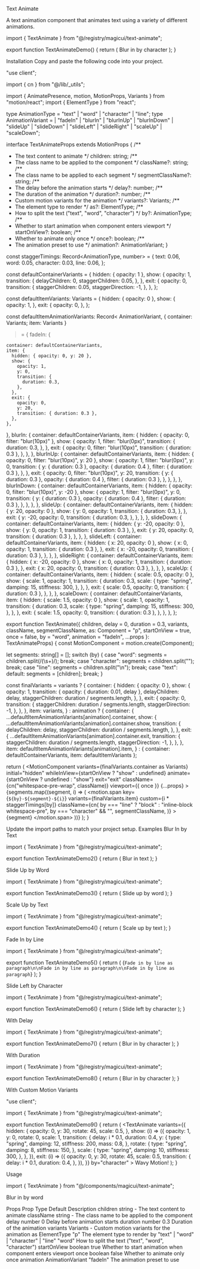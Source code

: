 Text Animate

A text animation component that animates text using a variety of different animations.

import { TextAnimate } from "@/registry/magicui/text-animate";

export function TextAnimateDemo() {
return (
<TextAnimate animation="blurInUp" by="character" once>
Blur in by character
</TextAnimate>
);
}

Installation
Copy and paste the following code into your project.

"use client";

import { cn } from "@/lib/\_utils";

import { AnimatePresence, motion, MotionProps, Variants } from "motion/react";
import { ElementType } from "react";

type AnimationType = "text" | "word" | "character" | "line";
type AnimationVariant =
| "fadeIn"
| "blurIn"
| "blurInUp"
| "blurInDown"
| "slideUp"
| "slideDown"
| "slideLeft"
| "slideRight"
| "scaleUp"
| "scaleDown";

interface TextAnimateProps extends MotionProps {
/\*\*

- The text content to animate
  \*/
  children: string;
  /\*\*
- The class name to be applied to the component
  \*/
  className?: string;
  /\*\*
- The class name to be applied to each segment
  \*/
  segmentClassName?: string;
  /\*\*
- The delay before the animation starts
  \*/
  delay?: number;
  /\*\*
- The duration of the animation
  \*/
  duration?: number;
  /\*\*
- Custom motion variants for the animation
  \*/
  variants?: Variants;
  /\*\*
- The element type to render
  \*/
  as?: ElementType;
  /\*\*
- How to split the text ("text", "word", "character")
  \*/
  by?: AnimationType;
  /\*\*
- Whether to start animation when component enters viewport
  \*/
  startOnView?: boolean;
  /\*\*
- Whether to animate only once
  \*/
  once?: boolean;
  /\*\*
- The animation preset to use
  \*/
  animation?: AnimationVariant;
  }

const staggerTimings: Record<AnimationType, number> = {
text: 0.06,
word: 0.05,
character: 0.03,
line: 0.06,
};

const defaultContainerVariants = {
hidden: { opacity: 1 },
show: {
opacity: 1,
transition: {
delayChildren: 0,
staggerChildren: 0.05,
},
},
exit: {
opacity: 0,
transition: {
staggerChildren: 0.05,
staggerDirection: -1,
},
},
};

const defaultItemVariants: Variants = {
hidden: { opacity: 0 },
show: {
opacity: 1,
},
exit: {
opacity: 0,
},
};

const defaultItemAnimationVariants: Record<
AnimationVariant,
{ container: Variants; item: Variants }

> = {
> fadeIn: {

    container: defaultContainerVariants,
    item: {
      hidden: { opacity: 0, y: 20 },
      show: {
        opacity: 1,
        y: 0,
        transition: {
          duration: 0.3,
        },
      },
      exit: {
        opacity: 0,
        y: 20,
        transition: { duration: 0.3 },
      },
    },

},
blurIn: {
container: defaultContainerVariants,
item: {
hidden: { opacity: 0, filter: "blur(10px)" },
show: {
opacity: 1,
filter: "blur(0px)",
transition: {
duration: 0.3,
},
},
exit: {
opacity: 0,
filter: "blur(10px)",
transition: { duration: 0.3 },
},
},
},
blurInUp: {
container: defaultContainerVariants,
item: {
hidden: { opacity: 0, filter: "blur(10px)", y: 20 },
show: {
opacity: 1,
filter: "blur(0px)",
y: 0,
transition: {
y: { duration: 0.3 },
opacity: { duration: 0.4 },
filter: { duration: 0.3 },
},
},
exit: {
opacity: 0,
filter: "blur(10px)",
y: 20,
transition: {
y: { duration: 0.3 },
opacity: { duration: 0.4 },
filter: { duration: 0.3 },
},
},
},
},
blurInDown: {
container: defaultContainerVariants,
item: {
hidden: { opacity: 0, filter: "blur(10px)", y: -20 },
show: {
opacity: 1,
filter: "blur(0px)",
y: 0,
transition: {
y: { duration: 0.3 },
opacity: { duration: 0.4 },
filter: { duration: 0.3 },
},
},
},
},
slideUp: {
container: defaultContainerVariants,
item: {
hidden: { y: 20, opacity: 0 },
show: {
y: 0,
opacity: 1,
transition: {
duration: 0.3,
},
},
exit: {
y: -20,
opacity: 0,
transition: {
duration: 0.3,
},
},
},
},
slideDown: {
container: defaultContainerVariants,
item: {
hidden: { y: -20, opacity: 0 },
show: {
y: 0,
opacity: 1,
transition: { duration: 0.3 },
},
exit: {
y: 20,
opacity: 0,
transition: { duration: 0.3 },
},
},
},
slideLeft: {
container: defaultContainerVariants,
item: {
hidden: { x: 20, opacity: 0 },
show: {
x: 0,
opacity: 1,
transition: { duration: 0.3 },
},
exit: {
x: -20,
opacity: 0,
transition: { duration: 0.3 },
},
},
},
slideRight: {
container: defaultContainerVariants,
item: {
hidden: { x: -20, opacity: 0 },
show: {
x: 0,
opacity: 1,
transition: { duration: 0.3 },
},
exit: {
x: 20,
opacity: 0,
transition: { duration: 0.3 },
},
},
},
scaleUp: {
container: defaultContainerVariants,
item: {
hidden: { scale: 0.5, opacity: 0 },
show: {
scale: 1,
opacity: 1,
transition: {
duration: 0.3,
scale: {
type: "spring",
damping: 15,
stiffness: 300,
},
},
},
exit: {
scale: 0.5,
opacity: 0,
transition: { duration: 0.3 },
},
},
},
scaleDown: {
container: defaultContainerVariants,
item: {
hidden: { scale: 1.5, opacity: 0 },
show: {
scale: 1,
opacity: 1,
transition: {
duration: 0.3,
scale: {
type: "spring",
damping: 15,
stiffness: 300,
},
},
},
exit: {
scale: 1.5,
opacity: 0,
transition: { duration: 0.3 },
},
},
},
};

export function TextAnimate({
children,
delay = 0,
duration = 0.3,
variants,
className,
segmentClassName,
as: Component = "p",
startOnView = true,
once = false,
by = "word",
animation = "fadeIn",
...props
}: TextAnimateProps) {
const MotionComponent = motion.create(Component);

let segments: string[] = [];
switch (by) {
case "word":
segments = children.split(/(\s+)/);
break;
case "character":
segments = children.split("");
break;
case "line":
segments = children.split("\n");
break;
case "text":
default:
segments = [children];
break;
}

const finalVariants = variants
? {
container: {
hidden: { opacity: 0 },
show: {
opacity: 1,
transition: {
opacity: { duration: 0.01, delay },
delayChildren: delay,
staggerChildren: duration / segments.length,
},
},
exit: {
opacity: 0,
transition: {
staggerChildren: duration / segments.length,
staggerDirection: -1,
},
},
},
item: variants,
}
: animation
? {
container: {
...defaultItemAnimationVariants[animation].container,
show: {
...defaultItemAnimationVariants[animation].container.show,
transition: {
delayChildren: delay,
staggerChildren: duration / segments.length,
},
},
exit: {
...defaultItemAnimationVariants[animation].container.exit,
transition: {
staggerChildren: duration / segments.length,
staggerDirection: -1,
},
},
},
item: defaultItemAnimationVariants[animation].item,
}
: { container: defaultContainerVariants, item: defaultItemVariants };

return (
<AnimatePresence mode="popLayout">
<MotionComponent
variants={finalVariants.container as Variants}
initial="hidden"
whileInView={startOnView ? "show" : undefined}
animate={startOnView ? undefined : "show"}
exit="exit"
className={cn("whitespace-pre-wrap", className)}
viewport={{ once }}
{...props} >
{segments.map((segment, i) => (
<motion.span
key={`${by}-${segment}-${i}`}
variants={finalVariants.item}
custom={i \* staggerTimings[by]}
className={cn(
by === "line" ? "block" : "inline-block whitespace-pre",
by === "character" && "",
segmentClassName,
)} >
{segment}
</motion.span>
))}
</MotionComponent>
</AnimatePresence>
);
}

Update the import paths to match your project setup.
Examples
Blur In by Text

import { TextAnimate } from "@/registry/magicui/text-animate";

export function TextAnimateDemo2() {
return (
<TextAnimate animation="blurIn" as="h1">
Blur in text
</TextAnimate>
);
}

Slide Up by Word

import { TextAnimate } from "@/registry/magicui/text-animate";

export function TextAnimateDemo3() {
return (
<TextAnimate animation="slideUp" by="word">
Slide up by word
</TextAnimate>
);
}

Scale Up by Text

import { TextAnimate } from "@/registry/magicui/text-animate";

export function TextAnimateDemo4() {
return (
<TextAnimate animation="scaleUp" by="text">
Scale up by text
</TextAnimate>
);
}

Fade In by Line

import { TextAnimate } from "@/registry/magicui/text-animate";

export function TextAnimateDemo5() {
return (
<TextAnimate animation="fadeIn" by="line" as="p">
{`Fade in by line as paragraph\n\nFade in by line as paragraph\n\nFade in by line as paragraph`}
</TextAnimate>
);
}

Slide Left by Character

import { TextAnimate } from "@/registry/magicui/text-animate";

export function TextAnimateDemo6() {
return (
<TextAnimate animation="slideLeft" by="character">
Slide left by character
</TextAnimate>
);
}

With Delay

import { TextAnimate } from "@/registry/magicui/text-animate";

export function TextAnimateDemo7() {
return (
<TextAnimate animation="blurInUp" by="character" delay={2}>
Blur in by character
</TextAnimate>
);
}

With Duration

import { TextAnimate } from "@/registry/magicui/text-animate";

export function TextAnimateDemo8() {
return (
<TextAnimate animation="blurInUp" by="character" duration={5}>
Blur in by character
</TextAnimate>
);
}

With Custom Motion Variants

"use client";

import { TextAnimate } from "@/registry/magicui/text-animate";

export function TextAnimateDemo9() {
return (
<TextAnimate
variants={{
        hidden: {
          opacity: 0,
          y: 30,
          rotate: 45,
          scale: 0.5,
        },
        show: (i) => ({
          opacity: 1,
          y: 0,
          rotate: 0,
          scale: 1,
          transition: {
            delay: i * 0.1,
            duration: 0.4,
            y: {
              type: "spring",
              damping: 12,
              stiffness: 200,
              mass: 0.8,
            },
            rotate: {
              type: "spring",
              damping: 8,
              stiffness: 150,
            },
            scale: {
              type: "spring",
              damping: 10,
              stiffness: 300,
            },
          },
        }),
        exit: (i) => ({
          opacity: 0,
          y: 30,
          rotate: 45,
          scale: 0.5,
          transition: {
            delay: i * 0.1,
            duration: 0.4,
          },
        }),
      }}
by="character" >
Wavy Motion!
</TextAnimate>
);
}

Usage

import { TextAnimate } from "@/components/magicui/text-animate";

<TextAnimate animation="blurInUp" by="word">
  Blur in by word
</TextAnimate>

Props
Prop Type Default Description
children string - The text content to animate
className string - The class name to be applied to the component
delay number 0 Delay before animation starts
duration number 0.3 Duration of the animation
variants Variants - Custom motion variants for the animation
as ElementType "p" The element type to render
by "text" | "word" | "character" | "line" "word" How to split the text ("text", "word", "character")
startOnView boolean true Whether to start animation when component enters viewport
once boolean false Whether to animate only once
animation AnimationVariant "fadeIn" The animation preset to use
